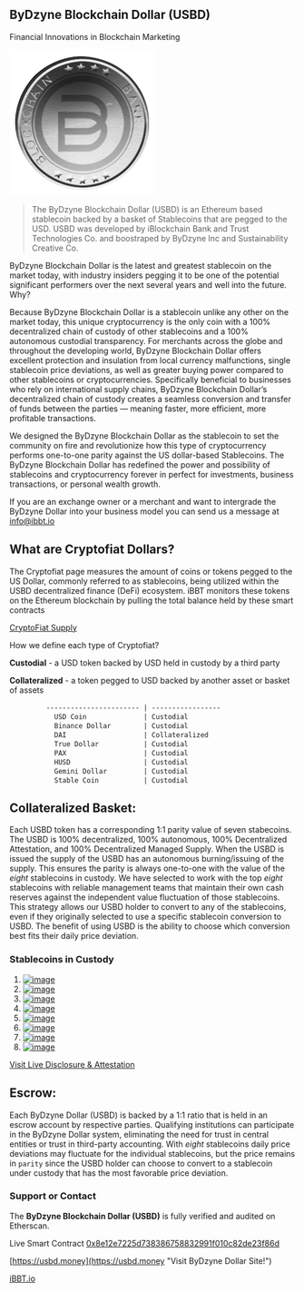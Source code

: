 ## ByDzyne Blockchain Dollar (USBD)
Financial Innovations in Blockchain Marketing

![image](https://github.com/Parity-Dollar/ByDzyneBlockchainDollar/blob/main/images/BDZN-256px.png)

> The ByDzyne Blockchain Dollar (USBD) is an Ethereum based stablecoin backed by a basket of Stablecoins that are pegged to the USD. USBD was developed by iBlockchain Bank and Trust Technologies Co. and boostraped by ByDzyne Inc and Sustainability Creative Co.

ByDzyne Blockchain Dollar is the latest and greatest stablecoin on the market today, with industry insiders pegging it to be one of the potential significant performers over the next several years and well into the future. Why? 

Because ByDzyne Blockchain Dollar is a stablecoin unlike any other on the market today, this unique cryptocurrency is the only coin with a 100% decentralized chain of custody of other stablecoins and a 100% autonomous custodial transparency. For merchants across the globe and throughout the developing world, ByDzyne Blockchain Dollar offers excellent protection and insulation from local currency malfunctions, single stablecoin price deviations, as well as greater buying power compared to other stablecoins or cryptocurrencies. Specifically beneficial to businesses who rely on international supply chains, ByDzyne Blockchain Dollar’s decentralized chain of custody creates a seamless conversion and transfer of funds between the parties — meaning faster, more efficient, more profitable transactions.

We designed the ByDzyne Blockchain Dollar as the stablecoin to set the community on fire and revolutionize how this type of cryptocurrency performs one-to-one parity against the US dollar-based Stablecoins. The ByDzyne Blockchain Dollar has redefined the power and possibility of stablecoins and cryptocurrency forever in perfect for investments, business transactions, or personal wealth growth.

If you are an exchange owner or a merchant and want to intergrade the ByDzyne Dollar into your business model you can send us a message at info@ibbt.io

## What are Cryptofiat Dollars?

The Cryptofiat page measures the amount of coins or tokens pegged to the US Dollar, commonly referred to as stablecoins, being utilized within the USBD decentralized finance (DeFi) ecosystem. iBBT monitors these tokens on the Ethereum blockchain by pulling the total balance held by these smart contracts

[CryptoFiat Supply](https://etherscan.io/tokenholdings?a=0x496266ff0876262b0177cef026a117abc24b2532)

How we define each type of Cryptofiat?

**Custodial** - a USD token backed by USD held in custody by a third party

**Collateralized** - a token pegged to USD backed by another asset or basket of assets

             ----------------------- | -----------------
               USD Coin              | Custodial
               Binance Dollar        | Custodial
               DAI                   | Collateralized
               True Dollar           | Custodial
               PAX                   | Custodial
               HUSD                  | Custodial
               Gemini Dollar         | Custodial
               Stable Coin           | Custodial


## Collateralized Basket:

Each USBD token has a corresponding 1:1 parity value of seven stabecoins. The USBD is 100% decentralized, 100% autonomous, 100% Decentralized Attestation, and 100% Decentralized Managed Supply.  When the USBD is issued the supply of the USBD has an autonomous burning/issuing of the supply. This ensures the parity is always one-to-one with the value of the _eight_ stablecoins in custody. We have selected to work with the top _eight_ stablecoins with reliable management teams that maintain their own cash reserves against the independent value fluctuation of those stablecoins. This strategy allows our USBD holder to convert to any of the stablecoins, even if they originally selected to use a specific stablecoin conversion to USBD. The benefit of using USBD is the ability to choose which conversion best fits their daily price deviation. 


### Stablecoins in Custody

1. [![image](https://etherscan.io/token/images/centre-usdc_28.png)](https://etherscan.io/address/0xa0b86991c6218b36c1d19d4a2e9eb0ce3606eb48?a=0x496266ff0876262b0177cef026a117abc24b2532 "USD Coin")
2. [![image](https://etherscan.io/token/images/MCDDai_32.png)](https://etherscan.io/address/0x6b175474e89094c44da98b954eedeac495271d0f?a=0x496266ff0876262b0177cef026a117abc24b2532 "Dai Stablecoin")
3. [![image](https://etherscan.io/token/images/paxos_28_2.png)](https://etherscan.io/address/0x8e870d67f660d95d5be530380d0ec0bd388289e1?a=0x496266ff0876262b0177cef026a117abc24b2532 "Paxos Standard")
4. [![image](https://etherscan.io/token/images/binanceusd_32.png)](https://etherscan.io/address/0x4fabb145d64652a948d72533023f6e7a623c7c53?a=0x496266ff0876262b0177cef026a117abc24b2532 "Binance Dollar")
5. [![image](https://etherscan.io/token/images/stableusd_32.png)](https://etherscan.io/address/0xa4bdb11dc0a2bec88d24a3aa1e6bb17201112ebe?a=0x496266ff0876262b0177cef026a117abc24b2532 "Stable USD")
6. [![image](https://etherscan.io/token/images/gemini_28.png)](https://etherscan.io/token/0x056fd409e1d7a124bd7017459dfea2f387b6d5cd?a=0x496266ff0876262b0177cef026a117abc24b2532 "Gemini USD")
7. [![image](https://etherscan.io/token/images/husd_32.png)](https://etherscan.io/address/0xdf574c24545e5ffecb9a659c229253d4111d87e1?a=0x496266ff0876262b0177cef026a117abc24b2532 "HUSD")
8. [![image](https://etherscan.io/token/images/trueusd_32.png)](https://etherscan.io/token/0x0000000000085d4780B73119b644AE5ecd22b376?a=0x496266ff0876262b0177cef026a117abc24b2532 "True USD")

[Visit Live Disclosure & Attestation](https://etherscan.io/tokenholdings?a=0x8e12e7225d738386758832991f010c82de23f86d)

## Escrow: 

Each ByDzyne Dollar (USBD) is backed by a 1:1 ratio that is held in an escrow account by respective parties. Qualifying institutions can participate in the ByDzyne Dollar system, eliminating the need for trust in central entities or trust in third-party accounting. With _eight_ stablecoins daily price deviations may fluctuate for the individual stablecoins, but the price remains in `parity` since the USBD holder can choose to convert to a stablecoin under custody that has the most favorable price deviation.

### Support or Contact

The **ByDzyne Blockchain Dollar (USBD)** is fully verified and audited on Etherscan.

Live Smart Contract [0x8e12e7225d738386758832991f010c82de23f86d](https://etherscan.io/address/0x8e12e7225d738386758832991f010c82de23f86d "Visit ByDzyne Dollar Contract on Etherscan.io!")

[https://usbd.money](https://usbd.money "Visit ByDzyne Dollar Site!")

[iBBT.io](https://ibbt.io "Visit iBlockchain Bank & Trust Technologies Co.!")


